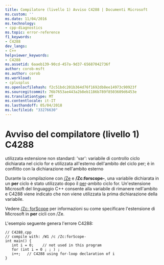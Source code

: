 ```yaml
---
title: Compilatore (livello 1) Avviso C4288 | Documenti Microsoft
ms.custom: ''
ms.date: 11/04/2016
ms.technology:
- cpp-diagnostics
ms.topic: error-reference
f1_keywords:
- C4288
dev_langs:
- C++
helpviewer_keywords:
- C4288
ms.assetid: 6aaeb139-90cd-457a-9d37-65687042736f
author: corob-msft
ms.author: corob
ms.workload:
- cplusplus
ms.openlocfilehash: f2c51bdc201b364d76f1692db8ee14973c90923f
ms.sourcegitcommit: 76b7653ae443a2b8eb1186b789f8503609d6453e
ms.translationtype: MT
ms.contentlocale: it-IT
ms.lasthandoff: 05/04/2018
ms.locfileid: "33276630"
---
```

# <a name="compiler-warning-level-1-c4288"></a>Avviso del compilatore (livello 1) C4288
utilizzata estensione non standard: 'var': variabile di controllo ciclo dichiarata nel ciclo for e utilizzata all'esterno dell'ambito del ciclo per; è in conflitto con la dichiarazione nell'ambito esterno  
  
 Durante la compilazione con [/Ze](../../build/reference/za-ze-disable-language-extensions.md) e **/Zc:forscope-**, una variabile dichiarata in un **per** ciclo è stato utilizzato dopo il [per](../../cpp/for-statement-cpp.md)-ambito ciclo for. Un'estensione Microsoft del linguaggio C++ consente alla variabile di rimanere nell'ambito e C4288 viene indicato che non viene utilizzata la prima dichiarazione della variabile.  
  
 Vedere [/Zc: forScope](../../build/reference/zc-forscope-force-conformance-in-for-loop-scope.md) per informazioni su come specificare l'estensione di Microsoft in **per** cicli con /Ze.  
  
 L'esempio seguente genera l'errore C4288:  
  
```  
// C4288.cpp  
// compile with: /W1 /c /Zc:forScope-  
int main() {  
   int i = 0;    // not used in this program  
   for (int i = 0 ; ; ) ;  
   i++;   // C4288 using for-loop declaration of i  
}  
```
